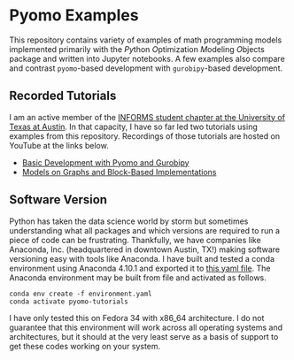 # Pyomo Examples

This repository contains variety of examples of math programming models implemented primarily with
the *Py*thon *O*ptimization *M*odeling *O*bjects package and written into Jupyter notebooks. A few
examples also compare and contrast `pyomo`-based development with `gurobipy`-based development.

## Recorded Tutorials

I am an active member of the
[INFORMS student chapter at the University of Texas at Austin](https://connect.informs.org/universityoftexasaustin/home).
In that capacity, I have so far led two tutorials using examples from this repository. Recordings
of those tutorials are hosted on YouTube at the links below.
- [Basic Development with Pyomo and Gurobipy](https://youtu.be/pxCogCylmKs)
- [Models on Graphs and Block-Based Implementations](https://youtu.be/T5LjmbyA1o0)

## Software Version

Python has taken the data science world by storm but sometimes understanding what all packages and
which versions are required to run a piece of code can be frustrating. Thankfully, we have
companies like Anaconda, Inc. (headquartered in downtown Austin, TX!) making software versioning
easy with tools like Anaconda. I have built and tested a conda environment
using Anaconda 4.10.1 and exported it to [this yaml file](environment.yaml). The Anaconda
environment may be built from file and activated as follows.
```
conda env create -f environment.yaml
conda activate pyomo-tutorials
```
I have only tested this on Fedora 34 with x86\_64 architecture. I do not guarantee that this
environment will work across all operating systems and architectures, but it should at the very
least serve as a basis of support to get these codes working on your system.
